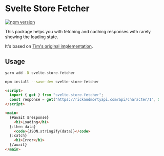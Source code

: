 # Svelte Store Fetcher

[![npm version](https://badge.fury.io/js/svelte-store-fetcher.svg)](https://badge.fury.io/js/svelte-store-fetcher)

This package helps you with fetching and caching responses with rarely showing the loading state.

It's based on [Tim's original implementation](https://github.com/cstrnt/modern-fetch-with-svelte).

## Usage
```bash
yarn add -D svelte-store-fetcher

npm install --save-dev svelte-store-fetcher
```

```html
<script>
  import { get } from "svelte-store-fetcher";
  const response = get("https://rickandmortyapi.com/api/character/1", 5000);
</script>

<main>
  {#await $response}
    <h1>Loading</h1>
  {:then data}
    <code>{JSON.stringify(data)}</code>
  {:catch}
    <h1>Error</h1>
  {/await}
</main>
```
